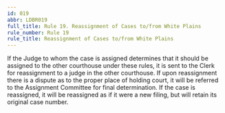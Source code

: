 ```yaml
---
id: 019
abbr: LDBR019
full_title: Rule 19. Reassignment of Cases to/from White Plains
rule_number: Rule 19
rule_title: Reassignment of Cases to/from White Plains
---
```


If the Judge to whom the case is assigned determines that it should be assigned to the other
courthouse under these rules, it is sent to the Clerk for reassignment to a judge in the other
courthouse. If upon reassignment there is a dispute as to the proper place of holding court, it will
be referred to the Assignment Committee for final determination. If the case is reassigned, it will be
reassigned as if it were a new filing, but will retain its original case number.